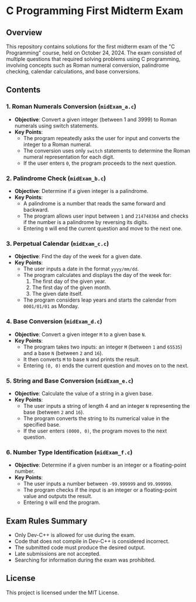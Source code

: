 # C Programming First Midterm Exam

## Overview

This repository contains solutions for the first midterm exam of the "C Programming" course, held on October 24, 2024. The exam consisted of multiple questions that required solving problems using C programming, involving concepts such as Roman numeral conversion, palindrome checking, calendar calculations, and base conversions.

## Contents

### 1. Roman Numerals Conversion (`midExam_a.c`)

- **Objective**: Convert a given integer (between 1 and 3999) to Roman numerals using switch statements.
- **Key Points**:
  - The program repeatedly asks the user for input and converts the integer to a Roman numeral.
  - The conversion uses only `switch` statements to determine the Roman numeral representation for each digit.
  - If the user enters `0`, the program proceeds to the next question.

### 2. Palindrome Check (`midExam_b.c`)

- **Objective**: Determine if a given integer is a palindrome.
- **Key Points**:
  - A palindrome is a number that reads the same forward and backward.
  - The program allows user input between `1` and `214748364` and checks if the number is a palindrome by reversing its digits.
  - Entering `0` will end the current question and move to the next one.

### 3. Perpetual Calendar (`midExam_c.c`)

- **Objective**: Find the day of the week for a given date.
- **Key Points**:
  - The user inputs a date in the format `yyyy/mm/dd`.
  - The program calculates and displays the day of the week for:
    1. The first day of the given year.
    2. The first day of the given month.
    3. The given date itself.
  - The program considers leap years and starts the calendar from `0001/01/01` as Monday.

### 4. Base Conversion (`midExam_d.c`)

- **Objective**: Convert a given integer `M` to a given base `N`.
- **Key Points**:
  - The program takes two inputs: an integer `M` (between `1` and `65535`) and a base `N` (between `2` and `16`).
  - It then converts `M` to base `N` and prints the result.
  - Entering `(0, 0)` ends the current question and moves on to the next.

### 5. String and Base Conversion (`midExam_e.c`)

- **Objective**: Calculate the value of a string in a given base.
- **Key Points**:
  - The user inputs a string of length 4 and an integer `N` representing the base (between `2` and `16`).
  - The program converts the string to its numerical value in the specified base.
  - If the user enters `(0000, 0)`, the program moves to the next question.

### 6. Number Type Identification (`midExam_f.c`)

- **Objective**: Determine if a given number is an integer or a floating-point number.
- **Key Points**:
  - The user inputs a number between `-99.999999` and `99.999999`.
  - The program checks if the input is an integer or a floating-point value and outputs the result.
  - Entering `0` will end the program.

## Exam Rules Summary

- Only Dev-C++ is allowed for use during the exam.
- Code that does not compile in Dev-C++ is considered incorrect.
- The submitted code must produce the desired output.
- Late submissions are not accepted.
- Searching for information during the exam was prohibited.

## License

This project is licensed under the MIT License.

